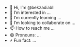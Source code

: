 - 👋 Hi, I’m @bekzadiabl
- 👀 I’m interested in ...
- 🌱 I’m currently learning ...
- 💞️ I’m looking to collaborate on ...
- 📫 How to reach me ...
- 😄 Pronouns: ...
- ⚡ Fun fact: ...

<!---
bekzadiabl/bekzadiabl is a ✨ special ✨ repository because its `README.md` (this file) appears on your GitHub profile.
You can click the Preview link to take a look at your changes.
--->

